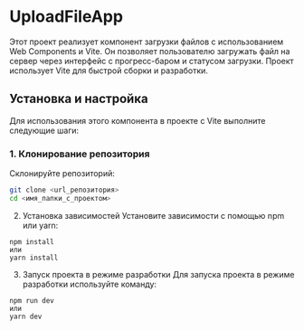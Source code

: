 # UploadFileApp

Этот проект реализует компонент загрузки файлов с использованием Web Components и Vite. Он позволяет пользователю загружать файл на сервер через интерфейс с прогресс-баром и статусом загрузки. Проект использует Vite для быстрой сборки и разработки.

## Установка и настройка

Для использования этого компонента в проекте с Vite выполните следующие шаги:

### 1. Клонирование репозитория

Склонируйте репозиторий:

```bash
git clone <url_репозитория>
cd <имя_папки_с_проектом>
```

2. Установка зависимостей
   Установите зависимости с помощью npm или yarn:

```
npm install
или
yarn install

```

3. Запуск проекта в режиме разработки
   Для запуска проекта в режиме разработки используйте команду:

```
npm run dev
или
yarn dev
```
